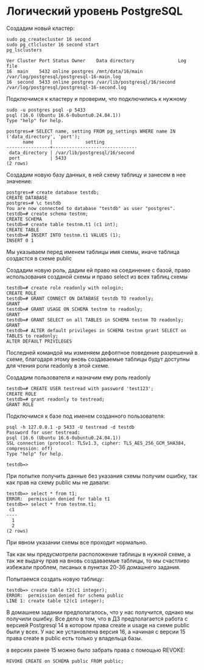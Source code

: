 # Логический уровень PostgreSQL

Создадим новый кластер:

```shell
sudo pg_createcluster 16 second
sudo pg_ctlcluster 16 second start
pg_lsclusters

Ver Cluster Port Status Owner    Data directory                Log file
16  main    5432 online postgres /mnt/data/16/main             /var/log/postgresql/postgresql-16-main.log
16  second  5433 online postgres /var/lib/postgresql/16/second /var/log/postgresql/postgresql-16-second.log
```

Подключимся к кластеру и проверим, что подключились к нужному

```shell
sudo -u postgres psql -p 5433
psql (16.6 (Ubuntu 16.6-0ubuntu0.24.04.1))
Type "help" for help.

postgres=# SELECT name, setting FROM pg_settings WHERE name IN ('data_directory', 'port');
      name      |            setting
----------------+-------------------------------
 data_directory | /var/lib/postgresql/16/second
 port           | 5433
(2 rows)
```

Создадим новую базу данных, в ней cхему таблицу и занесем в нее значение:

```shell
postgres=# create database testdb;
CREATE DATABASE
postgres=# \c testdb
You are now connected to database "testdb" as user "postgres".
testdb=# create schema testnm;
CREATE SCHEMA
testdb=# create table testnm.t1 (c1 int);
CREATE TABLE
testdb=# INSERT INTO testnm.t1 VALUES (1);
INSERT 0 1
```

Мы указываем перед именем таблицы имя схемы, иначе таблица создастся в схеме public

Создадим новую роль, дадим ей право на соединение с базой, право использования созданой схемы и право select из всех таблиц схемы

```shell
testdb=# create role readonly with nologin;
CREATE ROLE
testdb=# GRANT CONNECT ON DATABASE testdb TO readonly;
GRANT
testdb=# GRANT USAGE ON SCHEMA testnm to readonly;
GRANT
testdb=# GRANT SELECT on all TABLES in SCHEMA testnm TO readonly;
GRANT
testdb=# ALTER default privileges in SCHEMA testnm grant SELECT on TABLES to readonly;
ALTER DEFAULT PRIVILEGES
```

Последней командой мы изменяем дефолтное поведение разрешений в схеме, благодаря этому вновь создаваемые таблицы будут доступны для чтения роли readonly в этой схеме.

Создадим пользователя и назначим ему роль readonly

```shell
testdb=# CREATE USER testread with password 'test123';
CREATE ROLE
testdb=# grant readonly to testread;
GRANT ROLE
```

Подключимся к базе под именем созданного пользователя:

```shell
psql -h 127.0.0.1 -p 5433 -U testread -d testdb
Password for user testread:
psql (16.6 (Ubuntu 16.6-0ubuntu0.24.04.1))
SSL connection (protocol: TLSv1.3, cipher: TLS_AES_256_GCM_SHA384, compression: off)
Type "help" for help.

testdb=>
```

При попытке получить данные без указания схемы получим ошибку, так как прав на схему public мы не давали:
```shell
testdb=> select * from t1;
ERROR:  permission denied for table t1
testdb=> select * from testnm.t1;
 c1
----
  1
  2
(2 rows)
```

При явном указании схемы все проходит нормально.

Так как мы предусмотрели расположение таблицы в нужной схеме, а так же выдачу прав на вновь создаваемые таблицы, то мы счастливо избежали проблем, писаных в пунктах 20-36 домашнего задания. 

Попытаемся создать новую таблицу:
```shell
testdb=> create table t2(c1 integer);
ERROR:  permission denied for schema public
LINE 1: create table t2(c1 integer);
```

В домашнем задании предполагалось, что у нас получится, однако мы получили ошибку.
Все дело в том, что в ДЗ предполагается работа с версией Postgresql 14 в котором права create и usage на схеме public были у всех.
У нас же установлена версия 16, а начиная с версии 15 права create в public есть только у владельца базы.

в версиях ранее 15 можно было забрать права с помощью REVOKE:

```shell
REVOKE CREATE on SCHEMA public FROM public;
```
